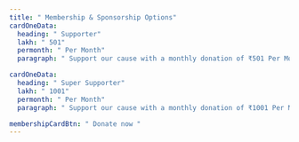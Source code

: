 ```yaml
---
title: " Membership & Sponsorship Options"
cardOneData:
  heading: " Supporter"
  lakh: " 501"
  permonth: " Per Month"
  paragraph: " Support our cause with a monthly donation of ₹501 Per Month."

cardOneData:
  heading: " Super Supporter"
  lakh: " 1001"
  permonth: " Per Month"
  paragraph: " Support our cause with a monthly donation of ₹1001 Per Month."

membershipCardBtn: " Donate now "
---
```

